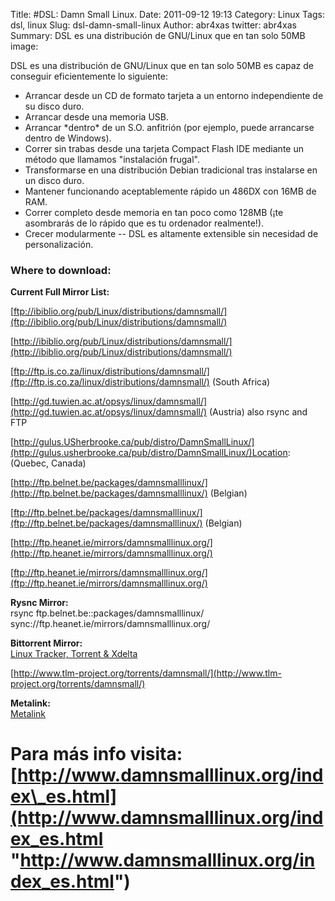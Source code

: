 Title: #DSL: Damn Small Linux.
Date: 2011-09-12 19:13
Category: Linux
Tags: dsl, linux
Slug: dsl-damn-small-linux
Author: abr4xas
twitter: abr4xas
Summary: DSL es una distribución de GNU/Linux que en tan solo 50MB
image: 

DSL es una distribución de GNU/Linux que en tan solo 50MB es capaz de
conseguir eficientemente lo siguiente:

-   Arrancar desde un CD de formato tarjeta a un entorno independiente
    de su disco duro.
-   Arrancar desde una memoria USB.
-   Arrancar \*dentro\* de un S.O. anfitrión (por ejemplo, puede
    arrancarse dentro de Windows).
-   Correr sin trabas desde una tarjeta Compact Flash IDE mediante un
    método que llamamos "instalación frugal".
-   Transformarse en una distribución Debian tradicional tras instalarse
    en un disco duro.
-   Mantener funcionando aceptablemente rápido un 486DX con 16MB de RAM.
-   Correr completo desde memoria en tan poco como 128MB (¡te asombrarás
    de lo rápido que es tu ordenador realmente!).
-   Crecer modularmente -- DSL es altamente extensible sin necesidad de
    personalización.

### Where to download:

**Current Full Mirror List:**  

[ftp://ibiblio.org/pub/Linux/distributions/damnsmall/](ftp://ibiblio.org/pub/Linux/distributions/damnsmall/)  

[http://ibiblio.org/pub/Linux/distributions/damnsmall/](http://ibiblio.org/pub/Linux/distributions/damnsmall/)  

[ftp://ftp.is.co.za/linux/distributions/damnsmall/](ftp://ftp.is.co.za/linux/distributions/damnsmall/)
(South Africa)  

[http://gd.tuwien.ac.at/opsys/linux/damnsmall/](http://gd.tuwien.ac.at/opsys/linux/damnsmall/)
(Austria) also rsync and FTP  

[http://gulus.USherbrooke.ca/pub/distro/DamnSmallLinux/](http://gulus.usherbrooke.ca/pub/distro/DamnSmallLinux/)Location:
(Quebec, Canada)  

[http://ftp.belnet.be/packages/damnsmalllinux/](http://ftp.belnet.be/packages/damnsmalllinux/)
(Belgian)  

[ftp://ftp.belnet.be/packages/damnsmalllinux/](ftp://ftp.belnet.be/packages/damnsmalllinux/)
(Belgian)  

[http://ftp.heanet.ie/mirrors/damnsmalllinux.org/](http://ftp.heanet.ie/mirrors/damnsmalllinux.org/)  

[ftp://ftp.heanet.ie/mirrors/damnsmalllinux.org/](ftp://ftp.heanet.ie/mirrors/damnsmalllinux.org/)

**Rysnc Mirror:**  
rsync ftp.belnet.be::packages/damnsmalllinux/  
sync://ftp.heanet.ie/mirrors/damnsmalllinux.org/

**Bittorrent Mirror:**  
[Linux Tracker, Torrent &
Xdelta](http://linuxtracker.org/browse.php?cat=104)  

[http://www.tlm-project.org/torrents/damnsmall/](http://www.tlm-project.org/torrents/damnsmall/)

**Metalink:**  
[Metalink](http://www.damnsmalllinux.org/dsl.metalink)

Para más info visita: [http://www.damnsmalllinux.org/index\_es.html](http://www.damnsmalllinux.org/index_es.html "http://www.damnsmalllinux.org/index_es.html")
===============================================================================================================================================================
